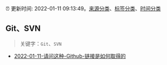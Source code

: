 :alarm_clock: 更新时间: 2022-01-11 09:13:49。[来源分类](../README.md)、[标签分类](../TAGS.md)、[时间分类](../TIMELINE.md)

## Git、SVN


> 关键字：`Git`、`SVN`



- [2022-01-11-请问这种-Github-链接是如何取得的](https://www.v2ex.com/t/827584) 